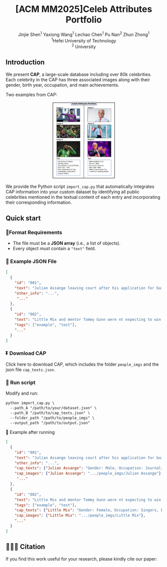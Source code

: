 <div align="center">

<h1>[ACM MM2025]Celeb Attributes Portfolio</h1>
  
<div>
  Jinjie Shen<sup>1</sup></a>
  Yaxiong Wang<sup>1</sup></a>
  Lechao Chen<sup>1</sup></a>
  Pu Nan<sup>2</sup></a>
  Zhun Zhong<sup>1</sup></a>
</div>

<div>
    <sup>1</sup>Hefei University of Technology
    <br>
    <sup>2</sup> University
</div>
</div>

## Introduction

We present <b>CAP</b>, a large-scale database including over 80k celebrities. Each celebrity in the CAP has three associated images along with their gender, birth year, occupation, and main achievements.

Two examples from CAP:

<div align="center">
<img src='./cap.png' width='40%'>
</div>

We provide the Python script `import_cap.py` that automatically integrates CAP information into your custom dataset by identifying all public celebrities mentioned in the textual content of each entry and incorporating their corresponding information.
## Quick start

### 🔧Format Requirements

- The file must be a **JSON array** (i.e., a list of objects).
- Every object must contain a `"text"` field.

### 📄 Example JSON File

```json
[
  {
    "id": "001",
    "text": "Julian Assange leaving court after his application for bail Journalists tweeted updates while the hearing was in progress",
    "other_info": "...",
     "..."
  },
  {
    "id": "002",
    "text": "Little Mix and mentor Tommy Gunn were nt expecting to win The X Factor",
    "tags": ["example", "test"],
    "..."
  }
]
```

### ⏬ Download CAP

Click here to download CAP, which includes the folder `people_imgs` and the json file `cap_texts.json`.

### 🚀 Run script

Modify and run:

```
python import_cap.py \
  --path_A "/path/to/your/dataset.json" \
  --path_B "/path/to/cap_texts.json" \
  --folder_path "/path/to/people_imgs" \
  --output_path "/path/to/output.json"
```

📄 Example after running

```json
[
  {
    "id": "001",
    "text": "Julian Assange leaving court after his application for bail Journalists tweeted updates while the hearing was in progress",
    "other_info": "...",
    "cap_texts": {"Julian Assange": "Gender: Male, Occupation: Journalist, Birth year: 1971, Main achievement: Founder of WikiLeaks."},
    "cap_images": {"Julian Assange": ".../people_imgs/Julian Assange"},
     "..."
  },
  {
    "id": "002",
    "text": "Little Mix and mentor Tommy Gunn were nt expecting to win The X Factor",
    "tags": ["example", "test"],
    "cap_texts": {"Little Mix": "Gender: Female, Occupation: Singers, Birth year: NONE, Main achievement: British girl group formed in 2011."},
    "cap_images": {"Little Mix": ".../people_imgs/Little Mix"},
    "..."
  }
]
```

## 🤗🤗🤗 Citation

If you find this work useful for your research, please kindly cite our paper:

